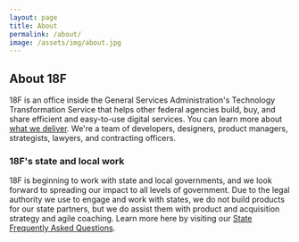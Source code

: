 ```yaml
---
layout: page
title: About
permalink: /about/
image: /assets/img/about.jpg
---
```


## About 18F

18F is an office inside the General Services Administration's Technology Transformation Service that helps other federal agencies build, buy, and share efficient and easy-to-use digital services. You can learn more about [what we deliver](https://18f.gsa.gov/what-we-deliver/). We're a team of developers, designers, product managers, strategists, lawyers, and contracting officers.

### 18F's state and local work

18F is beginning to work with state and local governments, and we look forward to spreading our impact to all levels of government. Due to the legal authority we use to engage and work with states, we do not build products for our state partners, but we do assist them with product and acquisition strategy and agile coaching. Learn more here by visiting our [State Frequently Asked Questions](https://pages.18f.gov/state-faq/).
